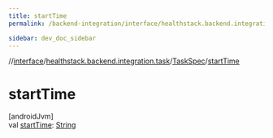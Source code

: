 ```yaml
---
title: startTime
permalink: /backend-integration/interface/healthstack.backend.integration.task/-task-spec/start-time.html

sidebar: dev_doc_sidebar
---
```

//[interface](../../../index.html)/[healthstack.backend.integration.task](../index.html)/[TaskSpec](index.html)/[startTime](start-time.html)



# startTime



[androidJvm]\
val [startTime](start-time.html): [String](https://kotlinlang.org/api/latest/jvm/stdlib/kotlin/-string/index.html)




